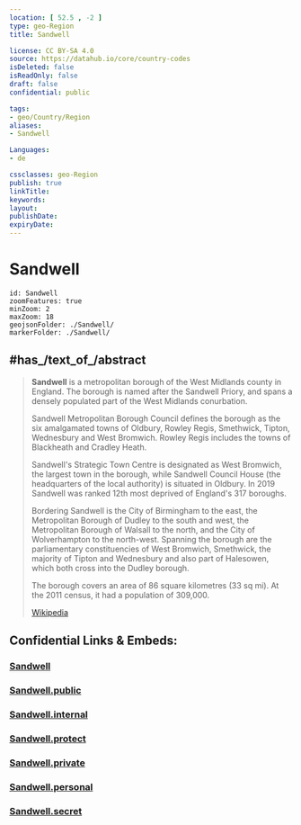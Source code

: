 ```yaml
---
location: [ 52.5 , -2 ] 
type: geo-Region
title: Sandwell

license: CC BY-SA 4.0
source: https://datahub.io/core/country-codes
isDeleted: false
isReadOnly: false
draft: false
confidential: public

tags:
- geo/Country/Region
aliases:
- Sandwell

Languages:
- de

cssclasses: geo-Region
publish: true
linkTitle: 
keywords: 
layout: 
publishDate: 
expiryDate: 
---
```


# Sandwell

```leaflet
id: Sandwell
zoomFeatures: true 
minZoom: 2 
maxZoom: 18
geojsonFolder: ./Sandwell/
markerFolder: ./Sandwell/
```


## #has_/text_of_/abstract 

> **Sandwell** is a metropolitan borough of the West Midlands county in England. 
> The borough is named after the Sandwell Priory, 
> and spans a densely populated part of the West Midlands conurbation. 
> 
> Sandwell Metropolitan Borough Council defines the borough as 
> the six amalgamated towns of Oldbury, Rowley Regis, Smethwick, Tipton, Wednesbury and West Bromwich. 
> Rowley Regis includes the towns of Blackheath and Cradley Heath.
>
> Sandwell's Strategic Town Centre is designated as West Bromwich, 
> the largest town in the borough, while Sandwell Council House 
> (the headquarters of the local authority) is situated in Oldbury. 
> In 2019 Sandwell was ranked 12th most deprived of England's 317 boroughs.
>
> Bordering Sandwell is the City of Birmingham to the east, 
> the Metropolitan Borough of Dudley to the south and west, 
> the Metropolitan Borough of Walsall to the north, and the City of Wolverhampton to the north-west. Spanning the borough are the parliamentary constituencies of West Bromwich, Smethwick, the majority of Tipton and Wednesbury and also part of Halesowen, which both cross into the Dudley borough.
>
> The borough covers an area of 86 square kilometres (33 sq mi). At the 2011 census, it had a population of 309,000.
>
> [Wikipedia](https://en.wikipedia.org/wiki/Sandwell)


## Confidential Links & Embeds: 

### [Sandwell](/_Standards/Earth/Continent/Europe/Europe~North/UK/England/Regions~England/West_Midlands,Region/Sandwell.md) 

### [Sandwell.public](/_public/Earth/Continent/Europe/Europe~North/UK/England/Regions~England/West_Midlands,Region/Sandwell.public.md) 

### [Sandwell.internal](/_internal/Earth/Continent/Europe/Europe~North/UK/England/Regions~England/West_Midlands,Region/Sandwell.internal.md) 

### [Sandwell.protect](/_protect/Earth/Continent/Europe/Europe~North/UK/England/Regions~England/West_Midlands,Region/Sandwell.protect.md) 

### [Sandwell.private](/_private/Earth/Continent/Europe/Europe~North/UK/England/Regions~England/West_Midlands,Region/Sandwell.private.md) 

### [Sandwell.personal](/_personal/Earth/Continent/Europe/Europe~North/UK/England/Regions~England/West_Midlands,Region/Sandwell.personal.md) 

### [Sandwell.secret](/_secret/Earth/Continent/Europe/Europe~North/UK/England/Regions~England/West_Midlands,Region/Sandwell.secret.md)

